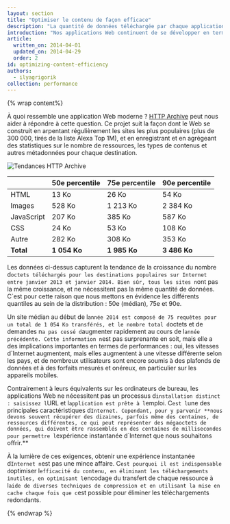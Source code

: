 ```yaml
---
layout: section
title: "Optimiser le contenu de façon efficace"
description: "La quantité de données téléchargée par chaque application ne cesse d`augmenter. Pour offrir d`excellentes performances, nous devons optimiser la livraison de chaque octet !"
introduction: "Nos applications Web continuent de se développer en termes de portée, d`ambition et de fonctionnalité. Et c`est une bonne chose. Cependant, la course incessante vers un Web plus riche provoque une autre tendance : la quantité de données téléchargée par chaque application augmente sens cesse, rapidement. Pour offrir d`excellentes performances, nous devons optimiser la livraison de chaque octet de données !"
article:
  written_on: 2014-04-01
  updated_on: 2014-04-29
  order: 2
id: optimizing-content-efficiency
authors:
  - ilyagrigorik
collection: performance
---
```


{% wrap content%}

<style>
  img, video, object {
    max-width: 100%;
  }

  img.center {
    display: block;
    margin-left: auto;
    margin-right: auto;
  }
</style>

À quoi ressemble une application Web moderne ? [HTTP Archive](http://httparchive.org/) peut nous aider à répondre à cette question. Ce projet suit la façon dont le Web se construit en arpentant régulièrement les sites les plus populaires (plus de 300 000, tirés de la liste Alexa Top 1M), et en enregistrant et en agrégeant des statistiques sur le nombre de ressources, les types de contenus et autres métadonnées pour chaque destination.

<img src="images/http-archive-trends.png" class="center" alt="Tendances HTTP Archive">

<table class="table-4">
<colgroup><col span="1"><col span="1"><col span="1"><col span="1"></colgroup>
<thead>
  <tr>
    <th></th>
    <th>50e percentile</th>
    <th>75e percentile</th>
    <th>90e percentile</th>
  </tr>
</thead>
<tr>
  <td data-th="type">HTML</td>
  <td data-th="50%">13 Ko</td>
  <td data-th="75%">26 Ko</td>
  <td data-th="90%">54 Ko</td>
</tr>
<tr>
  <td data-th="type">Images</td>
  <td data-th="50%">528 Ko</td>
  <td data-th="75%">1 213 Ko</td>
  <td data-th="90%">2 384 Ko</td>
</tr>
<tr>
  <td data-th="type">JavaScript</td>
  <td data-th="50%">207 Ko</td>
  <td data-th="75%">385 Ko</td>
  <td data-th="90%">587 Ko</td>
</tr>
<tr>
  <td data-th="type">CSS</td>
  <td data-th="50%">24 Ko</td>
  <td data-th="75%">53 Ko</td>
  <td data-th="90%">108 Ko</td>
</tr>
<tr>
  <td data-th="type">Autre</td>
  <td data-th="50%">282 Ko</td>
  <td data-th="75%">308 Ko</td>
  <td data-th="90%">353 Ko</td>
</tr>
<tr>
  <td data-th="type"><strong>Total</strong></td>
  <td data-th="50%"><strong>1 054 Ko</strong></td>
  <td data-th="75%"><strong>1 985 Ko</strong></td>
  <td data-th="90%"><strong>3 486 Ko</strong></td>
</tr>
</table>

Les données ci-dessus capturent la tendance de la croissance du nombre d`octets téléchargés pour les destinations populaires sur Internet entre janvier 2013 et janvier 2014. Bien sûr, tous les sites n`ont pas la même croissance, et ne nécessitent pas la même quantité de données. C`est pour cette raison que nous mettons en évidence les différents quantiles au sein de la distribution : 50e (médian), 75e et 90e.

Un site médian au début de l`année 2014 est composé de 75 requêtes pour un total de 1 054 Ko transférés, et le nombre total d`octets et de demandes n`a pas cessé d`augmenter rapidement au cours de l`année précédente. Cette information n`est pas surprenante en soit, mais elle a des implications importantes en termes de performances : oui, les vitesses d`Internet augmentent, mais elles augmentent à une vitesse différente selon les pays, et de nombreux utilisateurs sont encore soumis à des plafonds de données et à des forfaits mesurés et onéreux, en particulier sur les appareils mobiles.

Contrairement à leurs équivalents sur les ordinateurs de bureau, les applications Web ne nécessitent pas un processus d`installation distinct : saisissez l`URL et l`application est prête à l`emploi. C`est l`une des principales caractéristiques d`Internet. Cependant, pour y parvenir **nous devons souvent récupérer des dizaines, parfois même des centaines, de ressources différentes, ce qui peut représenter des mégaoctets de données, qui doivent être rassemblés en des centaines de millisecondes pour permettre l`expérience instantanée d`Internet que nous souhaitons offrir.**

À la lumière de ces exigences, obtenir une expérience instantanée d`Internet n`est pas une mince affaire. C`est pourquoi il est indispensable d`optimiser l`efficacité du contenu, en éliminant les téléchargements inutiles, en optimisant l`encodage du transfert de chaque ressource à l`aide de diverses techniques de compression et en utilisant la mise en cache chaque fois que c`est possible pour éliminer les téléchargements redondants.

{% endwrap %}

